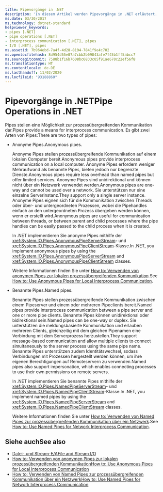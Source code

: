 ```yaml
---
title: Pipevorgänge in .NET
description: 'In diesem Artikel werden Pipevorgänge in .NET erläutert. Pipes stellen eine Möglichkeit zur prozessübergreifenden Kommunikation dar. Es gibt zwei Arten von Pipes: anonyme sowie benannte Pipes.'
ms.date: 03/30/2017
ms.technology: dotnet-standard
helpviewer_keywords:
- pipes [.NET]
- pipe operations [.NET]
- interprocess communication [.NET], pipes
- I/O [.NET], pipes
ms.assetid: 7b964ebd-7a4f-4d28-8194-7841f9e4c702
ms.openlocfilehash: 8d954d55e07a7cbb2b09843afe7f45b1ff5abcc7
ms.sourcegitcommit: 7588b1f16b7608bc6833c05f91ae670c22ef56f8
ms.translationtype: HT
ms.contentlocale: de-DE
ms.lasthandoff: 11/02/2020
ms.locfileid: "93188860"
---
```

# <a name="pipe-operations-in-net"></a><span data-ttu-id="e258c-105">Pipevorgänge in .NET</span><span class="sxs-lookup"><span data-stu-id="e258c-105">Pipe Operations in .NET</span></span>
<span data-ttu-id="e258c-106">Pipes stellen eine Möglichkeit zur prozessübergreifenden Kommunikation dar.</span><span class="sxs-lookup"><span data-stu-id="e258c-106">Pipes provide a means for interprocess communication.</span></span> <span data-ttu-id="e258c-107">Es gibt zwei Arten von Pipes:</span><span class="sxs-lookup"><span data-stu-id="e258c-107">There are two types of pipes:</span></span>  
  
- <span data-ttu-id="e258c-108">Anonyme Pipes.</span><span class="sxs-lookup"><span data-stu-id="e258c-108">Anonymous pipes.</span></span>  
  
     <span data-ttu-id="e258c-109">Anonyme Pipes stellen prozessübergreifende Kommunikation auf einem lokalen Computer bereit.</span><span class="sxs-lookup"><span data-stu-id="e258c-109">Anonymous pipes provide interprocess communication on a local computer.</span></span> <span data-ttu-id="e258c-110">Anonyme Pipes erfordern weniger Mehraufwand als benannte Pipes, bieten jedoch nur begrenzte Dienste.</span><span class="sxs-lookup"><span data-stu-id="e258c-110">Anonymous pipes require less overhead than named pipes but offer limited services.</span></span> <span data-ttu-id="e258c-111">Anonyme Pipes sind unidirektional und können nicht über ein Netzwerk verwendet werden.</span><span class="sxs-lookup"><span data-stu-id="e258c-111">Anonymous pipes are one-way and cannot be used over a network.</span></span> <span data-ttu-id="e258c-112">Sie unterstützen nur eine einzelne Serverinstanz.</span><span class="sxs-lookup"><span data-stu-id="e258c-112">They support only a single server instance.</span></span> <span data-ttu-id="e258c-113">Anonyme Pipes eignen sich für die Kommunikation zwischen Threads oder über- und untergeordneten Prozessen, wobei die Pipehandles einfach an den untergeordneten Prozess übergeben werden können, wenn er erstellt wird.</span><span class="sxs-lookup"><span data-stu-id="e258c-113">Anonymous pipes are useful for communication between threads, or between parent and child processes where the pipe handles can be easily passed to the child process when it is created.</span></span>  
  
     <span data-ttu-id="e258c-114">In .NET implementieren Sie anonyme Pipes mithilfe der <xref:System.IO.Pipes.AnonymousPipeServerStream>- und <xref:System.IO.Pipes.AnonymousPipeClientStream>-Klasse.</span><span class="sxs-lookup"><span data-stu-id="e258c-114">In .NET, you implement anonymous pipes by using the <xref:System.IO.Pipes.AnonymousPipeServerStream> and <xref:System.IO.Pipes.AnonymousPipeClientStream> classes.</span></span>  
  
     <span data-ttu-id="e258c-115">Weitere Informationen finden Sie unter [How to: Verwenden von anonymen Pipes zur lokalen prozessübergreifenden Kommunikation](how-to-use-anonymous-pipes-for-local-interprocess-communication.md).</span><span class="sxs-lookup"><span data-stu-id="e258c-115">See [How to: Use Anonymous Pipes for Local Interprocess Communication](how-to-use-anonymous-pipes-for-local-interprocess-communication.md).</span></span>  
  
- <span data-ttu-id="e258c-116">Benannte Pipes.</span><span class="sxs-lookup"><span data-stu-id="e258c-116">Named pipes.</span></span>  
  
     <span data-ttu-id="e258c-117">Benannte Pipes stellen prozessübergreifende Kommunikation zwischen einem Pipeserver und einem oder mehreren Pipeclients bereit.</span><span class="sxs-lookup"><span data-stu-id="e258c-117">Named pipes provide interprocess communication between a pipe server and one or more pipe clients.</span></span> <span data-ttu-id="e258c-118">Benannte Pipes können unidirektional oder bidirektional sein.</span><span class="sxs-lookup"><span data-stu-id="e258c-118">Named pipes can be one-way or duplex.</span></span> <span data-ttu-id="e258c-119">Sie unterstützen die meldungsbasierte Kommunikation und erlauben mehreren Clients, gleichzeitig mit dem gleichen Pipenamen eine Verbindung mit dem Serverprozess herzustellen.</span><span class="sxs-lookup"><span data-stu-id="e258c-119">They support message-based communication and allow multiple clients to connect simultaneously to the server process using the same pipe name.</span></span> <span data-ttu-id="e258c-120">Benannte Pipes unterstützen zudem Identitätswechsel, sodass Verbindungen mit Prozessen hergestellt werden können, um ihre eigenen Berechtigungen auf Remoteservern zu verwenden.</span><span class="sxs-lookup"><span data-stu-id="e258c-120">Named pipes also support impersonation, which enables connecting processes to use their own permissions on remote servers.</span></span>  
  
     <span data-ttu-id="e258c-121">In .NET implementieren Sie benannte Pipes mithilfe der <xref:System.IO.Pipes.NamedPipeServerStream>- und <xref:System.IO.Pipes.NamedPipeClientStream>-Klasse.</span><span class="sxs-lookup"><span data-stu-id="e258c-121">In .NET, you implement named pipes by using the <xref:System.IO.Pipes.NamedPipeServerStream> and <xref:System.IO.Pipes.NamedPipeClientStream> classes.</span></span>  
  
     <span data-ttu-id="e258c-122">Weitere Informationen finden Sie unter [How to: Verwenden von Named Pipes zur prozessübergreifenden Kommunikation über ein Netzwerk](how-to-use-named-pipes-for-network-interprocess-communication.md).</span><span class="sxs-lookup"><span data-stu-id="e258c-122">See [How to: Use Named Pipes for Network Interprocess Communication](how-to-use-named-pipes-for-network-interprocess-communication.md).</span></span>  
  
## <a name="see-also"></a><span data-ttu-id="e258c-123">Siehe auch</span><span class="sxs-lookup"><span data-stu-id="e258c-123">See also</span></span>

- [<span data-ttu-id="e258c-124">Datei- und Stream-E/A</span><span class="sxs-lookup"><span data-stu-id="e258c-124">File and Stream I/O</span></span>](index.md)
- [<span data-ttu-id="e258c-125">How to: Verwenden von anonymen Pipes zur lokalen prozessübergreifenden Kommunikation</span><span class="sxs-lookup"><span data-stu-id="e258c-125">How to: Use Anonymous Pipes for Local Interprocess Communication</span></span>](how-to-use-anonymous-pipes-for-local-interprocess-communication.md)
- [<span data-ttu-id="e258c-126">How to: Verwenden von Named Pipes zur prozessübergreifenden Kommunikation über ein Netzwerk</span><span class="sxs-lookup"><span data-stu-id="e258c-126">How to: Use Named Pipes for Network Interprocess Communication</span></span>](how-to-use-named-pipes-for-network-interprocess-communication.md)
